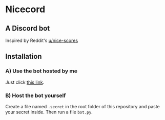 # Nicecord
## A Discord bot

Inspired by Reddit's [u/nice-scores](https://www.reddit.com/user/nice-scores/)

## Installation

### A) Use the bot hosted by me

Just click [this link](https://discord.com/api/oauth2/authorize?client_id=740288997162745946&permissions=67584&scope=bot).

### B) Host the bot yourself

Create a file named `.secret` in the root folder of this repository and paste your secret inside. Then run a file `bot.py`.